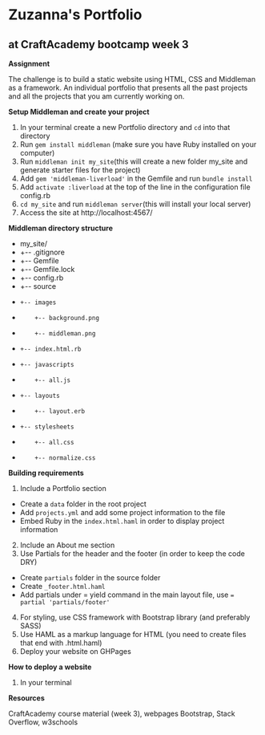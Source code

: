 # Zuzanna's Portfolio
## at CraftAcademy bootcamp week 3

**Assignment**

The challenge is to build a static website using HTML, CSS and Middleman as a framework. An individual portfolio that presents all the past projects and all the projects that you am currently working on.

**Setup  Middleman and create your project**

1. In your terminal create a new Portfolio directory and `cd` into that directory
2. Run `gem install middleman` (make sure you have Ruby installed on your computer)
3. Run `middleman init my_site`(this will create a new folder my_site and generate starter files for the project)
4. Add `gem 'middleman-liverload'` in the Gemfile and run `bundle install`
5. Add `activate :liverload` at the top of the line in the configuration file config.rb
6. `cd my_site` and run `middleman server`(this will install your local server)
7. Access the site at http://localhost:4567/

**Middleman directory structure**

* my_site/
* +-- .gitignore
* +-- Gemfile
* +-- Gemfile.lock
* +-- config.rb
* +-- source
*     +-- images
*         +-- background.png
*         +-- middleman.png
*     +-- index.html.rb
*     +-- javascripts
*         +-- all.js
*     +-- layouts
*         +-- layout.erb
*     +-- stylesheets
*         +-- all.css
*         +-- normalize.css

**Building requirements**

1. Include a Portfolio section
* Create a `data` folder in the root project
 * Add `projects.yml` and add some project information to the file
 * Embed Ruby in the `index.html.haml` in order to display project information
2. Include an About me section
3. Use Partials for the header and the footer (in order to keep the code DRY)
* Create `partials` folder in the source folder
* Create `_footer.html.haml`
* Add partials under = yield command in the main layout file, use `= partial 'partials/footer'`
4. For styling, use CSS framework with Bootstrap library (and preferably SASS)
5. Use HAML as a markup language for HTML (you need to create files that end with .html.haml)
6. Deploy your website on GHPages

**How to deploy a website**

1. In your terminal


**Resources**

CraftAcademy course material (week 3), webpages Bootstrap, Stack Overflow, w3schools
